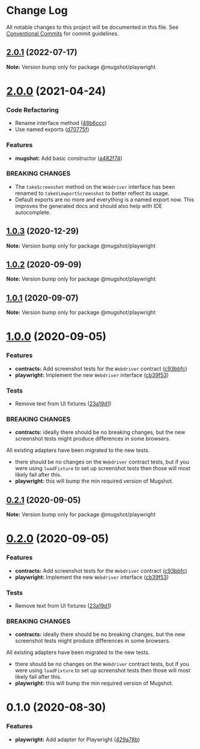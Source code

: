 # Change Log

All notable changes to this project will be documented in this file.
See [Conventional Commits](https://conventionalcommits.org) for commit guidelines.

## [2.0.1](https://github.com/NiGhTTraX/mugshot/compare/@mugshot/playwright@2.0.0...@mugshot/playwright@2.0.1) (2022-07-17)

**Note:** Version bump only for package @mugshot/playwright





# [2.0.0](https://github.com/NiGhTTraX/mugshot/compare/@mugshot/playwright@1.0.3...@mugshot/playwright@2.0.0) (2021-04-24)


### Code Refactoring

* Rename interface method ([48b6ccc](https://github.com/NiGhTTraX/mugshot/commit/48b6ccc0c2dc086290283f870895b8d6a0e169b7))
* Use named exports ([d70775f](https://github.com/NiGhTTraX/mugshot/commit/d70775f4f04f4faf92ccb3c4b6608ee734562e91))


### Features

* **mugshot:** Add basic constructor ([a482f74](https://github.com/NiGhTTraX/mugshot/commit/a482f743a9a18eac8bf120343e2bad1ff1fd9913))


### BREAKING CHANGES

* The `takeScreenshot` method on the `Webdriver`
interface has been renamed to `takeViewportScreenshot` to better reflect
its usage.
* Default exports are no more and everything is a named
export now. This improves the generated docs and should also help with
IDE autocomplete.





## [1.0.3](https://github.com/NiGhTTraX/mugshot/compare/@mugshot/playwright@1.0.2...@mugshot/playwright@1.0.3) (2020-12-29)

**Note:** Version bump only for package @mugshot/playwright





## [1.0.2](https://github.com/NiGhTTraX/mugshot/compare/@mugshot/playwright@1.0.1...@mugshot/playwright@1.0.2) (2020-09-09)

**Note:** Version bump only for package @mugshot/playwright





## [1.0.1](https://github.com/NiGhTTraX/mugshot/compare/@mugshot/playwright@1.0.0...@mugshot/playwright@1.0.1) (2020-09-07)

**Note:** Version bump only for package @mugshot/playwright





# [1.0.0](https://github.com/NiGhTTraX/mugshot/compare/@mugshot/playwright@0.1.0...@mugshot/playwright@1.0.0) (2020-09-05)


### Features

* **contracts:** Add screenshot tests for the `Webdriver` contract ([c93bbfc](https://github.com/NiGhTTraX/mugshot/commit/c93bbfc))
* **playwright:** Implement the new `Webdriver` interface ([cb39f53](https://github.com/NiGhTTraX/mugshot/commit/cb39f53))


### Tests

* Remove text from UI fixtures ([23a19d1](https://github.com/NiGhTTraX/mugshot/commit/23a19d1))


### BREAKING CHANGES

* **contracts:** ideally there should be no breaking changes, but the
new screenshot tests might produce differences in some browsers.

All existing adapters have been migrated to the new tests.
* there should be no changes on the `Webdriver` contract
tests, but if you were using `loadFixture` to set up screenshot tests
then those will most likely fail after this.
* **playwright:** this will bump the min required version of Mugshot.





## [0.2.1](https://github.com/NiGhTTraX/mugshot/compare/@mugshot/playwright@0.2.0...@mugshot/playwright@0.2.1) (2020-09-05)

**Note:** Version bump only for package @mugshot/playwright





# [0.2.0](https://github.com/NiGhTTraX/mugshot/compare/@mugshot/playwright@0.1.0...@mugshot/playwright@0.2.0) (2020-09-05)


### Features

* **contracts:** Add screenshot tests for the `Webdriver` contract ([c93bbfc](https://github.com/NiGhTTraX/mugshot/commit/c93bbfc))
* **playwright:** Implement the new `Webdriver` interface ([cb39f53](https://github.com/NiGhTTraX/mugshot/commit/cb39f53))


### Tests

* Remove text from UI fixtures ([23a19d1](https://github.com/NiGhTTraX/mugshot/commit/23a19d1))


### BREAKING CHANGES

* **contracts:** ideally there should be no breaking changes, but the
new screenshot tests might produce differences in some browsers.

All existing adapters have been migrated to the new tests.
* there should be no changes on the `Webdriver` contract
tests, but if you were using `loadFixture` to set up screenshot tests
then those will most likely fail after this.
* **playwright:** this will bump the min required version of Mugshot.





# 0.1.0 (2020-08-30)


### Features

* **playwright:** Add adapter for Playwright ([429a78b](https://github.com/NiGhTTraX/mugshot/commit/429a78b))
